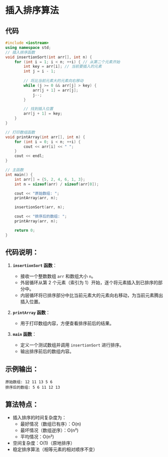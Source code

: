# 插入排序算法

## 代码

```cpp
#include <iostream>
using namespace std;
// 插入排序函数
void insertionSort(int arr[], int n) {
    for (int i = 1; i < n; ++i) { // 从第二个元素开始
        int key = arr[i]; // 当前要插入的元素
        int j = i - 1;
				
        // 将比当前元素大的元素向右移动
        while (j >= 0 && arr[j] > key) {
            arr[j + 1] = arr[j];
            j--;
        }

        // 找到插入位置
        arr[j + 1] = key;
    }
}

// 打印数组函数
void printArray(int arr[], int n) {
    for (int i = 0; i < n; ++i) {
        cout << arr[i] << " ";
    }
    cout << endl;
}

// 主函数
int main() {
    int arr[] = {5, 2, 4, 6, 1, 3};
    int n = sizeof(arr) / sizeof(arr[0]);

    cout << "原始数组: ";
    printArray(arr, n);

    insertionSort(arr, n);

    cout << "排序后的数组: ";
    printArray(arr, n);

    return 0;
}
```

## 代码说明：

1. **`insertionSort` 函数**：
   - 接收一个整数数组 `arr` 和数组大小 `n`。
   - 外层循环从第 2 个元素（索引为 1）开始，逐个将元素插入到已排序的部分中。
   - 内层循环将已排序部分中比当前元素大的元素向右移动，为当前元素腾出插入位置。

2. **`printArray` 函数**：
   - 用于打印数组内容，方便查看排序前后的结果。

3. **`main` 函数**：
   - 定义一个测试数组并调用 `insertionSort` 进行排序。
   - 输出排序前后的数组内容。

## 示例输出：

```
原始数组: 12 11 13 5 6 
排序后的数组: 5 6 11 12 13 
```

## 算法特点：

- 插入排序的时间复杂度为：
  - 最好情况（数组已有序）：O(n)
  - 最坏情况（数组逆序）：O(n²)
  - 平均情况：O(n²)
- 空间复杂度：O(1)（原地排序）
- 稳定排序算法（相等元素的相对顺序不变）